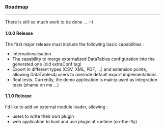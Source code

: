 <h3>Roadmap</h3>
<hr />

There is still so much work to be done ... :-)

<h4>1.0.0 Release</h4>

The first major release must include the following basic capabilities :

<ul>
<li>Internationalisation</li>
<li>The capability to merge externalized DataTables configuration into the generated one (old extraConf tag)</li>
<li>Export in different types (CSV, XML, PDF, ...) and extension points, allowing DataTables4j users to override default export implementations.</li>
<li>Real tests. Currently, the demo application is mainly used as integration tests (shame on me ...)</li>
</ul>

<h4>1.1.0 Release</h4>

I'd like to add an external module loader, allowing :
<ul>
 <li>users to write their own plugin</li>
 <li>web application to load and use plugin at runtime (on-the-fly)</li>
</ul>
